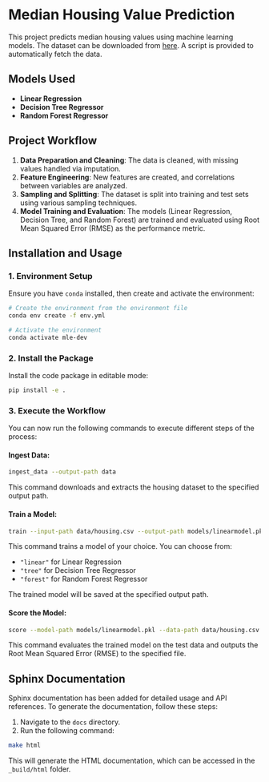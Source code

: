 

# Median Housing Value Prediction

This project predicts median housing values using machine learning models. The dataset can be downloaded from [here](https://raw.githubusercontent.com/ageron/handson-ml/master/). A script is provided to automatically fetch the data.

## Models Used

- **Linear Regression**
- **Decision Tree Regressor**
- **Random Forest Regressor**

## Project Workflow

1. **Data Preparation and Cleaning**: The data is cleaned, with missing values handled via imputation.
2. **Feature Engineering**: New features are created, and correlations between variables are analyzed.
3. **Sampling and Splitting**: The dataset is split into training and test sets using various sampling techniques.
4. **Model Training and Evaluation**: The models (Linear Regression, Decision Tree, and Random Forest) are trained and evaluated using Root Mean Squared Error (RMSE) as the performance metric.

## Installation and Usage

### 1. Environment Setup

Ensure you have `conda` installed, then create and activate the environment:

```bash
# Create the environment from the environment file
conda env create -f env.yml

# Activate the environment
conda activate mle-dev
```

### 2. Install the Package

Install the code package in editable mode:

```bash
pip install -e .
```

### 3. Execute the Workflow

You can now run the following commands to execute different steps of the process:

#### Ingest Data:

```bash
ingest_data --output-path data
```

This command downloads and extracts the housing dataset to the specified output path.

#### Train a Model:

```bash
train --input-path data/housing.csv --output-path models/linearmodel.pkl --model-type linear
```

This command trains a model of your choice. You can choose from:

- `"linear"` for Linear Regression
- `"tree"` for Decision Tree Regressor
- `"forest"` for Random Forest Regressor

The trained model will be saved at the specified output path.

#### Score the Model:

```bash
score --model-path models/linearmodel.pkl --data-path data/housing.csv --output-path results/lrscore.txt
```

This command evaluates the trained model on the test data and outputs the Root Mean Squared Error (RMSE) to the specified file.

## Sphinx Documentation

Sphinx documentation has been added for detailed usage and API references. To generate the documentation, follow these steps:

1. Navigate to the `docs` directory.
2. Run the following command:

```bash
make html
```

This will generate the HTML documentation, which can be accessed in the `_build/html` folder.

